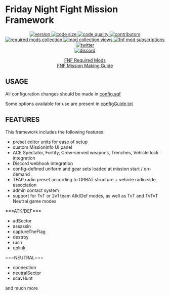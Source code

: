 # Friday Night Fight Mission Framework

<p align="center">
  <a href="https://github.com/FridayNightFight/FNF/releases/latest">
    <img src="https://img.shields.io/github/v/release/FridayNightFight/FNF?style=plastic&label=version&sort=semver" alt="version">
  </a>
  <a href="null">
    <img src="https://img.shields.io/github/languages/code-size/FridayNightFight/FNF?style=plastic" alt="code size">
  </a>
  <a href="https://www.codefactor.io/repository/github/fridaynightfight/fnf">
    <img src="https://img.shields.io/codefactor/grade/github/FridayNightFight/FNF/master?style=plastic" alt="code quality">
  </a>
  <a href="https://github.com/FridayNightFight/FNF/graphs/contributors">
    <img src="https://img.shields.io/github/contributors/FridayNightFight/FNF?style=plastic" alt="contributors">
  </a>
  <br/>
  <a href="https://steamcommunity.com/sharedfiles/filedetails/?id=1551644814">
    <img src="https://img.shields.io/steam/collection-files/1551644814?label=required%20mods&logo=steam&style=plastic" alt="required mods collection">
  </a>
  <a href="https://steamcommunity.com/sharedfiles/filedetails/?id=1551644814">
    <img src="https://img.shields.io/steam/views/1551644814?logo=steam&style=plastic" alt="mod collection views">
  </a>
  <a href="https://steamcommunity.com/sharedfiles/filedetails/?id=1551644814">
    <img src="https://img.shields.io/steam/subscriptions/2100378754?logo=steam&style=plastic" alt="fnf mod subscriptions">
  </a>
  <br/>
    <a href="https://twitter.com/armafnf">
    <img src="https://img.shields.io/twitter/follow/armafnf?style=social" alt="twitter">
  </a>
  <br/>
  <a href="https://discord.gg/y4Rygfd">
    <img src="https://img.shields.io/discord/106475368495484928?logo=discord&style=social" alt="discord">
  </a>
  <br/>
</p>

<p align="center">
  <a href="https://steamcommunity.com/sharedfiles/filedetails/?id=1551644814">FNF Required Mods</a>
  <br/>
  <a href="https://docs.google.com/document/d/1D_3Bfv4CshksOpXxsbW0u-FJKxUTSga1gCSSDYjFcOg/edit?usp=sharing">FNF Mission Making Guide</a>
</p>

## USAGE
All configuration changes should be made in [config.sqf](FNF_MissionTemplate.VR/config.sqf)

Some options available for use are present in [configGuide.txt](FNF_MissionTemplate.VR/configGuide.txt)

## FEATURES
This framework includes the following features:

- preset editor units for ease of setup
- custom MissionInfo UI panel
- ACE Spectator, Fortify, Crew-served weapons, Trenches, Vehicle lock integration
- Discord webhook integration
- config-defined uniform and gear sets loaded at mission start / on-demand
- TFAR radio preset according to ORBAT structure + vehicle radio side association
- admin contact system
- support for TvT or 2v1 team Atk/Def modes, as well as TvT and TvTvT Neutral game modes


===ATK/DEF===
- adSector
- assassin
- captureTheFlag
- destroy
- rush
- uplink

===NEUTRAL===
- connection
- neutralSector
- scavHunt

and much more
